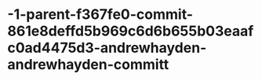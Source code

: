 # -1-parent-f367fe0-commit-861e8deffd5b969c6d6b655b03eaafc0ad4475d3-andrewhayden-andrewhayden-committ